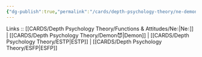 ```yaml
---
{"dg-publish":true,"permalink":"/cards/depth-psychology-theory/ne-demon/","noteIcon":"","created":"2023-01-05T12:08:13.764+01:00","updated":"2023-04-18T12:43:54.022+02:00"}
---
```


Links :: [[CARDS/Depth Psychology Theory/Functions & Attitudes/Ne💧\|Ne💧]] | [[CARDS/Depth Psychology Theory/Demon😈\|Demon]] | [[CARDS/Depth Psychology Theory/ESTP\|ESTP]] | [[CARDS/Depth Psychology Theory/ESFP\|ESFP]]
